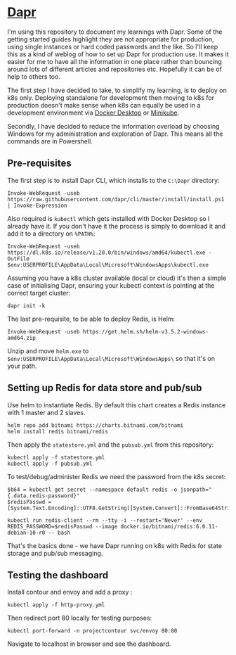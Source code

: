 # [Dapr](https://dapr.io)

I'm using this repository to document my learnings with Dapr. Some of the getting started guides highlight they are not appropriate for production, using single instances or hard coded passwords and the like. So I'll keep this as a kind of weblog of how to set up Dapr for production use. It makes it easier for me to have all the information in one place rather than bouncing around lots of different articles and repositories etc. Hopefully it can be of help to others too.

The first step I have decided to take, to simplify my learning, is to deploy on k8s only. Deploying standalone for development then moving to k8s for production doesn't make sense when k8s can equally be used in a development environment via [Docker Desktop](https://hub.docker.com/editions/community/docker-ce-desktop-windows) or [Minikube](https://minikube.sigs.k8s.io/docs/start/).

Secondly, I have decided to reduce the information overload by choosing Windows for my administration and exploration of Dapr. This means all the commands are in Powershell.

## Pre-requisites

The first step is to install Dapr CLI, which installs to the `C:\Dapr` directory:

```
Invoke-WebRequest -useb https://raw.githubusercontent.com/dapr/cli/master/install/install.ps1 | Invoke-Expression
```

Also required is `kubectl` which gets installed with Docker Desktop so I already have it. If you don't have it the process is simply to download it and add it to a directory on `%PATH%`:

```
Invoke-WebRequest -useb https://dl.k8s.io/release/v1.20.0/bin/windows/amd64/kubectl.exe -OutFile $env:USERPROFILE\AppData\Local\Microsoft\WindowsApps\kubectl.exe
```

Assuming you have a k8s cluster available (local or cloud) it's then a simple case of initialising Dapr, ensuring your kubectl context is pointing at the correct target cluster:

```
dapr init -k
```

The last pre-requisite, to be able to deploy Redis, is Helm:

```
Invoke-WebRequest -useb https://get.helm.sh/helm-v3.5.2-windows-amd64.zip
```
Unzip and move `helm.exe` to `$env:USERPROFILE\AppData\Local\Microsoft\WindowsApps\` so that it's on your path.

## Setting up Redis for data store and pub/sub

Use helm to instantiate Redis. By default this chart creates a Redis instance with 1 master and 2 slaves.

```
helm repo add bitnami https://charts.bitnami.com/bitnami
helm install redis bitnami/redis
```

Then apply the `statestore.yml` and the `pubsub.yml` from this repository:

```
kubectl apply -f statestore.yml
kubectl apply -f pubsub.yml
```

To test/debug/administer Redis we need the password from the k8s secret:

```
$b64 = kubectl get secret --namespace default redis -o jsonpath="{.data.redis-password}"
$redisPasswd = [System.Text.Encoding]::UTF8.GetString([System.Convert]::FromBase64String($b64))

kubectl run redis-client --rm --tty -i --restart='Never' --env REDIS_PASSWORD=$redisPasswd --image docker.io/bitnami/redis:6.0.11-debian-10-r0 -- bash

```

That's the basics done - we have Dapr running on k8s with Redis for state storage and pub/sub messaging.

## Testing the dashboard

Install contour and envoy and add a proxy :

```
kubectl apply -f http-proxy.yml
```

Then redirect port 80 locally for testing purposes:

```
kubectl port-forward -n projectcontour svc/envoy 80:80   
```

Navigate to localhost in browser and see the dashboard.